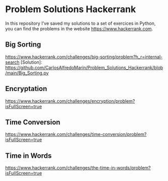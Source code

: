 # Problem Solutions Hackerrank
In this repository I've saved my solutions to a set of exercices in Python, you can find the problems in the website https://www.hackerrank.com.

## Big Sorting
https://www.hackerrank.com/challenges/big-sorting/problem?h_r=internal-search
[Solution]: https://github.com/CarlosAlfredoMarin/Problem_Solutions_Hackerrank/blob/main/Big_Sorting.py

## Encryptation
https://www.hackerrank.com/challenges/encryption/problem?isFullScreen=true

## Time Conversion
https://www.hackerrank.com/challenges/time-conversion/problem?isFullScreen=true

## Time in Words
https://www.hackerrank.com/challenges/the-time-in-words/problem?isFullScreen=true

